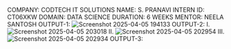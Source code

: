 COMPANY: CODTECH IT SOLUTIONS
NAME: S. PRANAVI
INTERN ID: CT06XKW
DOMAIN: DATA SCIENCE
DURATION: 6 WEEKS
MENTOR: NEELA SANTOSH
OUTPUT-1:   ![Screenshot 2025-04-05 194133](https://github.com/user-attachments/assets/f95da829-1893-45e6-8131-004aae4a1061)
OUTPUT-2: 
I. ![Screenshot 2025-04-05 203018](https://github.com/user-attachments/assets/90ed81a7-8a03-433a-96c8-65773dd5d6cc)
II. ![Screenshot 2025-04-05 202954](https://github.com/user-attachments/assets/2a938468-3559-4055-acea-2adf92ab403b)
III. ![Screenshot 2025-04-05 202934](https://github.com/user-attachments/assets/af53fbd3-91b1-4cd1-a30a-82883f60c5f5)
OUTPUT-3:
 
